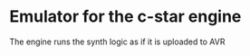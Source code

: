 Emulator for the c-star engine
==============================

The engine runs the synth logic
as if it is uploaded to AVR